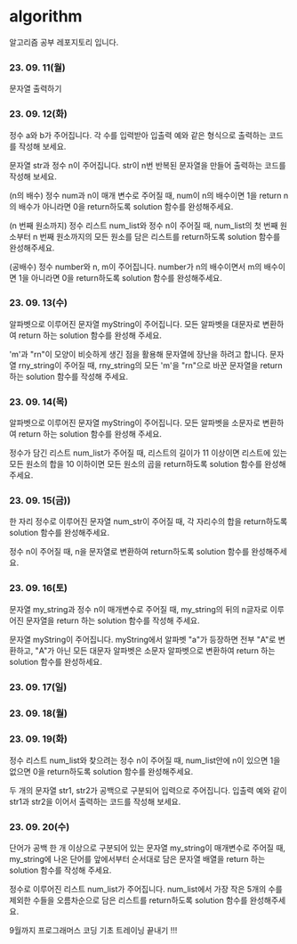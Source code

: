 # algorithm
알고리즘 공부 레포지토리 입니다.

### 23. 09. 11(월)
문자열 출력하기

### 23. 09. 12(화)
정수 a와 b가 주어집니다. 각 수를 입력받아 입출력 예와 같은 형식으로 출력하는 코드를 작성해 보세요.

문자열 str과 정수 n이 주어집니다.
str이 n번 반복된 문자열을 만들어 출력하는 코드를 작성해 보세요.

(n의 배수)
정수 num과 n이 매개 변수로 주어질 때, num이 n의 배수이면 1을 return n의 배수가 아니라면 0을 return하도록 solution 함수를 완성해주세요.

(n 번째 원소까지)
정수 리스트 num_list와 정수 n이 주어질 때, num_list의 첫 번째 원소부터 n 번째 원소까지의 모든 원소를 담은 리스트를 return하도록 solution 함수를 완성해주세요.

(공배수)
정수 number와 n, m이 주어집니다. number가 n의 배수이면서 m의 배수이면 1을 아니라면 0을 return하도록 solution 함수를 완성해주세요.

### 23. 09. 13(수)
알파벳으로 이루어진 문자열 myString이 주어집니다. 모든 알파벳을 대문자로 변환하여 return 하는 solution 함수를 완성해 주세요.

'm'과 "rn"이 모양이 비슷하게 생긴 점을 활용해 문자열에 장난을 하려고 합니다. 문자열 rny_string이 주어질 때, rny_string의 모든 'm'을 "rn"으로 바꾼 문자열을 return 하는 solution 함수를 작성해 주세요.

### 23. 09. 14(목)

알파벳으로 이루어진 문자열 myString이 주어집니다. 모든 알파벳을 소문자로 변환하여 return 하는 solution 함수를 완성해 주세요.

정수가 담긴 리스트 num_list가 주어질 때, 리스트의 길이가 11 이상이면 리스트에 있는 모든 원소의 합을 10 이하이면 모든 원소의 곱을 return하도록 solution 함수를 완성해주세요.

### 23. 09. 15(금))

한 자리 정수로 이루어진 문자열 num_str이 주어질 때, 각 자리수의 합을 return하도록 solution 함수를 완성해주세요.

정수 n이 주어질 때, n을 문자열로 변환하여 return하도록 solution 함수를 완성해주세요.

### 23. 09. 16(토)

문자열 my_string과 정수 n이 매개변수로 주어질 때, my_string의 뒤의 n글자로 이루어진 문자열을 return 하는 solution 함수를 작성해 주세요.

문자열 myString이 주어집니다. myString에서 알파벳 "a"가 등장하면 전부 "A"로 변환하고, "A"가 아닌 모든 대문자 알파벳은 소문자 알파벳으로 변환하여 return 하는 solution 함수를 완성하세요.

### 23. 09. 17(일)

### 23. 09. 18(월)

### 23. 09. 19(화)

정수 리스트 num_list와 찾으려는 정수 n이 주어질 때, num_list안에 n이 있으면 1을 없으면 0을 return하도록 solution 함수를 완성해주세요.

두 개의 문자열 str1, str2가 공백으로 구분되어 입력으로 주어집니다.
입출력 예와 같이 str1과 str2을 이어서 출력하는 코드를 작성해 보세요.

### 23. 09. 20(수)

단어가 공백 한 개 이상으로 구분되어 있는 문자열 my_string이 매개변수로 주어질 때, my_string에 나온 단어를 앞에서부터 순서대로 담은 문자열 배열을 return 하는 solution 함수를 작성해 주세요.

정수로 이루어진 리스트 num_list가 주어집니다. num_list에서 가장 작은 5개의 수를 제외한 수들을 오름차순으로 담은 리스트를 return하도록 solution 함수를 완성해주세요.

9월까지 프로그래머스 코딩 기초 트레이닝 끝내기 !!!